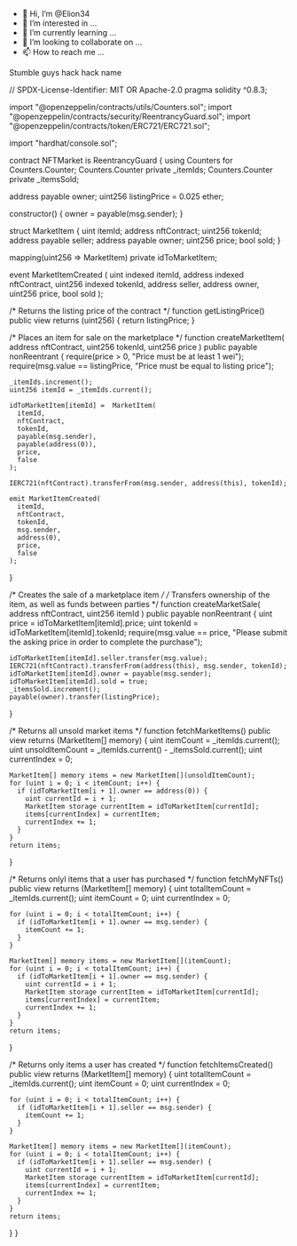 - 👋 Hi, I’m @Elion34
- 👀 I’m interested in ...
- 🌱 I’m currently learning ...
- 💞️ I’m looking to collaborate on ...
- 📫 How to reach me ...

<!---
Elion34/Elion34 is a ✨ special ✨ repository because its `README.md` (this file) appears on your GitHub profile.
You can click the Preview link to take a look at your changes.
--->
Stumble guys hack hack name

// SPDX-License-Identifier: MIT OR Apache-2.0
pragma solidity ^0.8.3;

import "@openzeppelin/contracts/utils/Counters.sol";
import "@openzeppelin/contracts/security/ReentrancyGuard.sol";
import "@openzeppelin/contracts/token/ERC721/ERC721.sol";

import "hardhat/console.sol";

contract NFTMarket is ReentrancyGuard {
  using Counters for Counters.Counter;
  Counters.Counter private _itemIds;
  Counters.Counter private _itemsSold;

  address payable owner;
  uint256 listingPrice = 0.025 ether;

  constructor() {
    owner = payable(msg.sender);
  }

  struct MarketItem {
    uint itemId;
    address nftContract;
    uint256 tokenId;
    address payable seller;
    address payable owner;
    uint256 price;
    bool sold;
  }

  mapping(uint256 => MarketItem) private idToMarketItem;

  event MarketItemCreated (
    uint indexed itemId,
    address indexed nftContract,
    uint256 indexed tokenId,
    address seller,
    address owner,
    uint256 price,
    bool sold
  );

  /* Returns the listing price of the contract */
  function getListingPrice() public view returns (uint256) {
    return listingPrice;
  }
  
  /* Places an item for sale on the marketplace */
  function createMarketItem(
    address nftContract,
    uint256 tokenId,
    uint256 price
  ) public payable nonReentrant {
    require(price > 0, "Price must be at least 1 wei");
    require(msg.value == listingPrice, "Price must be equal to listing price");

    _itemIds.increment();
    uint256 itemId = _itemIds.current();
  
    idToMarketItem[itemId] =  MarketItem(
      itemId,
      nftContract,
      tokenId,
      payable(msg.sender),
      payable(address(0)),
      price,
      false
    );

    IERC721(nftContract).transferFrom(msg.sender, address(this), tokenId);

    emit MarketItemCreated(
      itemId,
      nftContract,
      tokenId,
      msg.sender,
      address(0),
      price,
      false
    );
  }

  /* Creates the sale of a marketplace item */
  /* Transfers ownership of the item, as well as funds between parties */
  function createMarketSale(
    address nftContract,
    uint256 itemId
    ) public payable nonReentrant {
    uint price = idToMarketItem[itemId].price;
    uint tokenId = idToMarketItem[itemId].tokenId;
    require(msg.value == price, "Please submit the asking price in order to complete the purchase");

    idToMarketItem[itemId].seller.transfer(msg.value);
    IERC721(nftContract).transferFrom(address(this), msg.sender, tokenId);
    idToMarketItem[itemId].owner = payable(msg.sender);
    idToMarketItem[itemId].sold = true;
    _itemsSold.increment();
    payable(owner).transfer(listingPrice);
  }

  /* Returns all unsold market items */
  function fetchMarketItems() public view returns (MarketItem[] memory) {
    uint itemCount = _itemIds.current();
    uint unsoldItemCount = _itemIds.current() - _itemsSold.current();
    uint currentIndex = 0;

    MarketItem[] memory items = new MarketItem[](unsoldItemCount);
    for (uint i = 0; i < itemCount; i++) {
      if (idToMarketItem[i + 1].owner == address(0)) {
        uint currentId = i + 1;
        MarketItem storage currentItem = idToMarketItem[currentId];
        items[currentIndex] = currentItem;
        currentIndex += 1;
      }
    }
    return items;
  }

  /* Returns onlyl items that a user has purchased */
  function fetchMyNFTs() public view returns (MarketItem[] memory) {
    uint totalItemCount = _itemIds.current();
    uint itemCount = 0;
    uint currentIndex = 0;

    for (uint i = 0; i < totalItemCount; i++) {
      if (idToMarketItem[i + 1].owner == msg.sender) {
        itemCount += 1;
      }
    }

    MarketItem[] memory items = new MarketItem[](itemCount);
    for (uint i = 0; i < totalItemCount; i++) {
      if (idToMarketItem[i + 1].owner == msg.sender) {
        uint currentId = i + 1;
        MarketItem storage currentItem = idToMarketItem[currentId];
        items[currentIndex] = currentItem;
        currentIndex += 1;
      }
    }
    return items;
  }

  /* Returns only items a user has created */
  function fetchItemsCreated() public view returns (MarketItem[] memory) {
    uint totalItemCount = _itemIds.current();
    uint itemCount = 0;
    uint currentIndex = 0;

    for (uint i = 0; i < totalItemCount; i++) {
      if (idToMarketItem[i + 1].seller == msg.sender) {
        itemCount += 1;
      }
    }

    MarketItem[] memory items = new MarketItem[](itemCount);
    for (uint i = 0; i < totalItemCount; i++) {
      if (idToMarketItem[i + 1].seller == msg.sender) {
        uint currentId = i + 1;
        MarketItem storage currentItem = idToMarketItem[currentId];
        items[currentIndex] = currentItem;
        currentIndex += 1;
      }
    }
    return items;
  }
}

